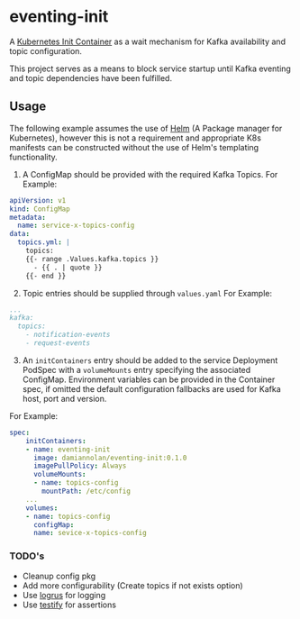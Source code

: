 # eventing-init

A [Kubernetes Init Container](https://kubernetes.io/docs/concepts/workloads/pods/init-containers/) as a wait mechanism for Kafka availability and topic configuration.

This project serves as a means to block service startup until Kafka eventing and topic dependencies have been fulfilled.

## Usage

The following example assumes the use of [Helm](https://helm.sh/) (A Package manager for Kubernetes), however this is not a requirement and appropriate K8s manifests can be constructed without the use of Helm's templating functionality.

1. A ConfigMap should be provided with the required Kafka Topics.
For Example:

```yaml
apiVersion: v1
kind: ConfigMap
metadata:
  name: service-x-topics-config
data:
  topics.yml: |
    topics:
    {{- range .Values.kafka.topics }}
      - {{ . | quote }}
    {{- end }}
```

2. Topic entries should be supplied through `values.yaml`
For Example:

```yaml
...
kafka:
  topics:
    - notification-events
    - request-events
```

3. An `initContainers` entry should be added to the service Deployment PodSpec with a `volumeMounts` entry specifying the associated ConfigMap. Environment variables can be provided in the Container spec, if omitted the default configuration fallbacks are used for Kafka host, port and version.
 
For Example:

```yaml
spec:
    initContainers:
    - name: eventing-init
      image: damiannolan/eventing-init:0.1.0
      imagePullPolicy: Always
      volumeMounts:
      - name: topics-config
        mountPath: /etc/config
    ...
    volumes:
    - name: topics-config
      configMap:
      name: sevice-x-topics-config
```

### TODO's

- Cleanup config pkg
- Add more configurability (Create topics if not exists option)
- Use [logrus](https://github.com/sirupsen/logrus) for logging
- Use [testify](https://github.com/stretchr/testify) for assertions